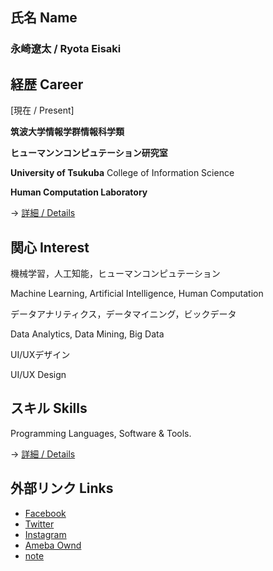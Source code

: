 ## 氏名 Name

### **永崎遼太  /  Ryota Eisaki**


## 経歴 Career

[現在  /  Present]

**筑波大学情報学群情報科学類**  

**ヒューマンンコンピュテーション研究室**

**University of Tsukuba**   College of Information Science

**Human Computation Laboratory**


-> [詳細  /  Details](https://github.com/RyotaEisaki/about_me/blob/master/Career.md)

## 関心 Interest
機械学習，人工知能，ヒューマンコンピュテーション

Machine Learning, Artificial Intelligence, Human Computation

データアナリティクス，データマイニング，ビックデータ

Data Analytics, Data Mining, Big Data

UI/UXデザイン

UI/UX Design


## スキル Skills

Programming Languages, Software & Tools.

-> [詳細  /  Details](https://github.com/RyotaEisaki/about_me/blob/master/Skills.md)

## 外部リンク Links
+ [Facebook](https://www.facebook.com/ryotaeisaki)
+ [Twitter](https://twitter.com/eisaki_ryota?prefetchTimestamp=1571484504357)
+ [Instagram](https://www.instagram.com/___r_____e________/?hl=ja)
+ [Ameba Ownd](https://ryotaeisaki.amebaownd.com/)
+ [note](https://note.mu/r_e)
